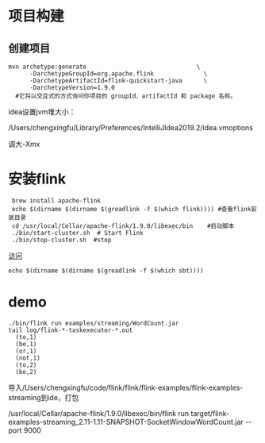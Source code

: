 # 项目构建

## 创建项目

```shell
mvn archetype:generate                               \
      -DarchetypeGroupId=org.apache.flink              \
      -DarchetypeArtifactId=flink-quickstart-java      \
      -DarchetypeVersion=1.9.0
  #它将以交互式的方式询问你项目的 groupId、artifactId 和 package 名称。
```

idea设置jvm堆大小：

/Users/chengxingfu/Library/Preferences/IntelliJIdea2019.2/idea.vmoptions

调大-Xmx

# 安装flink

```shell
 brew install apache-flink
 echo $(dirname $(dirname $(greadlink -f $(which flink)))) #查看flink安装目录
 cd /usr/local/Cellar/apache-flink/1.9.0/libexec/bin    #启动脚本
 ./bin/start-cluster.sh  # Start Flink
 ./bin/stop-cluster.sh  #stop 
```

[访问](http://localhost:8081)

```shell
echo $(dirname $(dirname $(greadlink -f $(which sbt))))
```

# demo

```shell
./bin/flink run examples/streaming/WordCount.jar 
tail log/flink-*-taskexecutor-*.out
  (to,1)
  (be,1)
  (or,1)
  (not,1)
  (to,2)
  (be,2)
```



导入/Users/chengxingfu/code/flink/flink/flink-examples/flink-examples-streaming到ide，打包



/usr/local/Cellar/apache-flink/1.9.0/libexec/bin/flink run target/flink-examples-streaming_2.11-1.11-SNAPSHOT-SocketWindowWordCount.jar --port 9000

